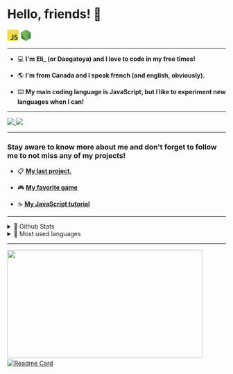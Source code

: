 # Hello, friends! :wave: 
<img alt="JavaScript" width="26px" src="https://raw.githubusercontent.com/github/explore/80688e429a7d4ef2fca1e82350fe8e3517d3494d/topics/javascript/javascript.png" /> <img alt="Node.js" width="26px" src="https://raw.githubusercontent.com/github/explore/80688e429a7d4ef2fca1e82350fe8e3517d3494d/topics/nodejs/nodejs.png" />

---

- 💻 **I'm Eli_ (or Daegatoya) and I love to code in my free times!**

- 🌎 **I'm from Canada and I speak french (and english, obviously).**

- ⌨️ **My main coding language is JavaScript, but I like to experiment new languages when I can!**

---

  <a href="https://twitter.com/Daegatoya">
         <img src="https://img.shields.io/static/v1?label=Twitter&logo=Twitter&message=Follow%20Me&color=pink">
         </a>
          <a href="https://github.com/Daegatoya">
         <img src="https://img.shields.io/static/v1?label=GitHub&logo=GitHub&logoColor=blue&message=My%20GitHub&color=pink">
         </a>

---

### **Stay aware to know more about me and don't forget to follow me to not miss any of my projects!**

- 📋 [**My last project.**](https://github.com/Daegatoya/Chonsole)

- 🎮 [**My favorite game**](https://roblox.com)

- ☕ [**My JavaScript tutorial**](https://github.com/Daegatoya/JavaScript_Tutorial)

---

<details>
<summary>👻 Github Stats</summary>
  
<!--START_SECTION:activity-->
![Github stats](https://github-readme-stats.vercel.app/api?username=Daegatoya&theme=radical&show_icons=true)
<!--END_SECTION:activity-->

</details>

<details>
<summary> 🎃 Most used languages</summary>
  
<!--START_SECTION:activity-->
[![Top Langs](https://github-readme-stats.vercel.app/api/top-langs/?username=Daegatoya)](https://github.com/Daegatoya/github-readme-stats)
<!--END_SECTION:activity-->

</details>

---

<kbd><img src="https://i.kym-cdn.com/photos/images/original/001/072/405/5ed.jpg" width="450" height="250"></kbd>[![Readme Card](https://github-readme-stats.vercel.app/api/pin/?username=Daegatoya&repo=discord-memoji)](https://github.com/Daegatoya/discord-memoji)
